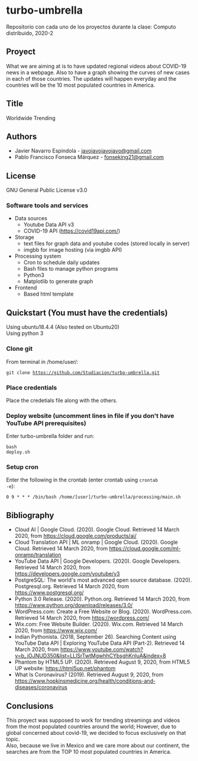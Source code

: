 # turbo-umbrella
Repositorio con cada uno de los proyectos durante la clase: Computo distribuido, 2020-2

## Proyect
What we are aiming at is to have updated regional videos about COVID-19	news in a webpage. Also to have a graph showing the curves of new cases in each of those countries. The updates will happen everyday and the countries will be the 10 most populated countries in America.
## Title
Worldwide Trending
## Authors
* Javier Navarro Espindola - javojavojavojavo@gmail.com
* Pablo Francisco Fonseca Márquez - fonseking21@gmail.com
	  
## License 
GNU General Public License v3.0

### Software tools and services
* Data sources
	* Youtube Data API v3
	* COVID-19 API (https://covid19api.com/)
* Storage
	* text files for graph data and youtube codes (stored locally in server)
	* imgbb for image hosting (via imgbb API)
* Processing system
	* Cron to schedule daily updates
	* Bash files to manage python programs
	* Python3
	* Matplotlib to generate graph
* Frontend
	* Based html template

## Quickstart (You must have the credentials)    
Using ubuntu18.4.4   (Also tested on Ubuntu20)              
Using python 3                

### Clone git
From terminal in /home/user/: <pre><code>git clone https://github.com/Studiacion/turbo-umbrella.git</code></pre>

### Place credentials
Place the credetials file along with the others.                  

### Deploy website (uncomment lines in file if you don't have YouTube API prerequisites)
Enter turbo-umbrella folder and run: <pre><code>bash deploy.sh</code></pre>  

### Setup cron   
Enter the following in the crontab (enter crontab using <code>crontab -e</code>):     
<pre><code>0 9 * * * /bin/bash /home/[user]/turbo-umbrella/processing/main.sh</code></pre>   




		
## Bibliography
* Cloud AI | Google Cloud. (2020). Google Cloud. Retrieved 14 March 2020, from https://cloud.google.com/products/ai/
* Cloud Translation API | ML onramp | Google Cloud. (2020). Google Cloud. Retrieved 14 March 2020, from https://cloud.google.com/ml-onramp/translation
* YouTube Data API | Google Developers. (2020). Google Developers. Retrieved 14 March 2020, from https://developers.google.com/youtube/v3
* PostgreSQL: The world's most advanced open source database. (2020). Postgresql.org. Retrieved 14 March 2020, from https://www.postgresql.org/
* Python 3.0 Release. (2020). Python.org. Retrieved 14 March 2020, from https://www.python.org/download/releases/3.0/
* WordPress.com: Create a Free Website or Blog. (2020). WordPress.com. Retrieved 14 March 2020, from https://wordpress.com/
* Wix.com: Free Website Builder. (2020). Wix.com. Retrieved 14 March 2020, from https://www.wix.com/
* Indian Pythonista. (2018, September 26). Searching Content using YouTube Data API | Exploring YouTube Data API (Part-2). Retrieved 14 March 2020, from https://www.youtube.com/watch?v=b_jOJNUD350&list=LLlSrTwtMgwhhCYbsghKnluA&index=8
* Phantom by HTML5 UP. (2020). Retrieved August 9, 2020, from HTML5 UP website: https://html5up.net/phantom
* What Is Coronavirus? (2019). Retrieved August 9, 2020, from https://www.hopkinsmedicine.org/health/conditions-and-diseases/coronavirus

## Conclusions
This proyect was supposed to work for trending streamings and videos from the most populated countries around the world; However, due to global concerned about covid-19, we decided to focus exclusively on that topic.\
Also, because we live in Mexico and we care more about our continent, the searches are from the TOP 10 most populated countries in America.
